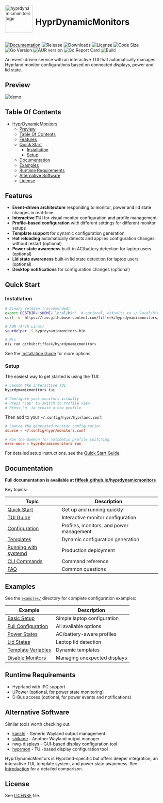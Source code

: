 
<img src="https://github.com/user-attachments/assets/0effc242-3d3d-4d39-a183-0a567c4da3a9" width="90" style="margin-right:10px" align=left alt="hyprdynamicmonitors logo">
<H1>HyprDynamicMonitors</H1><br>


[![Documentation](https://img.shields.io/badge/docs-fiffeek.github.io-blue)](https://fiffeek.github.io/hyprdynamicmonitors/)
![Release](https://img.shields.io/github/v/release/fiffeek/hyprdynamicmonitors.svg?style=flat)
![Downloads](https://img.shields.io/github/downloads/fiffeek/hyprdynamicmonitors/total.svg?style=flat)
![License](https://img.shields.io/github/license/fiffeek/hyprdynamicmonitors.svg?style=flat)
![Code Size](https://img.shields.io/github/languages/code-size/fiffeek/hyprdynamicmonitors.svg?style=flat)
![Go Version](https://img.shields.io/github/go-mod/go-version/fiffeek/hyprdynamicmonitors?style=flat)
![AUR version](https://img.shields.io/aur/version/hyprdynamicmonitors-bin?style=flat&label=AUR)
![Go Report Card](https://goreportcard.com/badge/github.com/fiffeek/hyprdynamicmonitors)
![Build](https://img.shields.io/github/actions/workflow/status/fiffeek/hyprdynamicmonitors/test.yaml?branch=main&style=flat)

An event-driven service with an interactive TUI that automatically manages Hyprland monitor configurations based on connected displays, power and lid state.


## Preview

![demo](./preview/output/demo.gif)

## Table Of Contents

<!--ts-->
* [HyprDynamicMonitors](#hyprdynamicmonitors)
   * [Preview](#preview)
   * [Table Of Contents](#table-of-contents)
   * [Features](#features)
   * [Quick Start](#quick-start)
      * [Installation](#installation)
      * [Setup](#setup)
   * [Documentation](#documentation)
   * [Examples](#examples)
   * [Runtime Requirements](#runtime-requirements)
   * [Alternative Software](#alternative-software)
   * [License](#license)
<!--te-->

## Features

- **Event-driven architecture** responding to monitor, power and lid state changes in real-time
- **Interactive TUI** for visual monitor configuration and profile management
- **Profile-based configuration** with different settings for different monitor setups
- **Template support** for dynamic configuration generation
- **Hot reloading** automatically detects and applies configuration changes without restart (optional)
- **Power state awareness** built-in AC/battery detection for laptop users (optional)
- **Lid state awareness** built-in lid state detection for laptop users (optional)
- **Desktop notifications** for configuration changes (optional)

## Quick Start

### Installation

```bash
# Binary release (recommended)
export DESTDIR="$HOME/.local/bin"  # optional, defaults to ~/.local/bin/
curl -o- https://raw.githubusercontent.com/fiffeek/hyprdynamicmonitors/refs/heads/main/scripts/install.sh | bash

# AUR (Arch Linux)
$aurHelper -S hyprdynamicmonitors-bin

# Nix
nix run github:fiffeek/hyprdynamicmonitors
```

See the [Installation Guide](https://fiffeek.github.io/hyprdynamicmonitors/docs/quickstart/installation) for more options.

### Setup

The easiest way to get started is using the TUI:

```bash
# Launch the interactive TUI
hyprdynamicmonitors tui

# Configure your monitors visually
# Press 'Tab' to switch to Profile view
# Press 'n' to create a new profile
```

Then add to your `~/.config/hypr/hyprland.conf`:

```conf
# Source the generated monitor configuration
source = ~/.config/hypr/monitors.conf

# Run the daemon for automatic profile switching
exec-once = hyprdynamicmonitors run
```

For detailed setup instructions, see the [Quick Start Guide](https://fiffeek.github.io/hyprdynamicmonitors/docs/category/quick-start).

## Documentation

**Full documentation is available at [fiffeek.github.io/hyprdynamicmonitors](https://fiffeek.github.io/hyprdynamicmonitors/)**

Key topics:

| Topic | Description |
|-------|-------------|
| [Quick Start](https://fiffeek.github.io/hyprdynamicmonitors/docs/category/quick-start) | Get up and running quickly |
| [TUI Guide](https://fiffeek.github.io/hyprdynamicmonitors/docs/quickstart/tui) | Interactive monitor configuration |
| [Configuration](https://fiffeek.github.io/hyprdynamicmonitors/docs/category/configuration) | Profiles, monitors, and power management |
| [Templates](https://fiffeek.github.io/hyprdynamicmonitors/docs/advanced/templates) | Dynamic configuration generation |
| [Running with systemd](https://fiffeek.github.io/hyprdynamicmonitors/docs/advanced/systemd) | Production deployment |
| [CLI Commands](https://fiffeek.github.io/hyprdynamicmonitors/docs/usage/commands) | Command reference |
| [FAQ](https://fiffeek.github.io/hyprdynamicmonitors/docs/faq) | Common questions |

## Examples

See the [`examples/`](https://github.com/fiffeek/hyprdynamicmonitors/tree/main/examples) directory for complete configuration examples:

| Example | Description |
|---------|-------------|
| [Basic Setup](https://github.com/fiffeek/hyprdynamicmonitors/tree/main/examples/basic) | Simple laptop configuration |
| [Full Configuration](https://github.com/fiffeek/hyprdynamicmonitors/tree/main/examples/full) | All available options |
| [Power States](https://github.com/fiffeek/hyprdynamicmonitors/tree/main/examples/power-states) | AC/battery-aware profiles |
| [Lid States](https://github.com/fiffeek/hyprdynamicmonitors/tree/main/examples/lid-states) | Laptop lid detection |
| [Template Variables](https://github.com/fiffeek/hyprdynamicmonitors/tree/main/examples/template-variables) | Dynamic templates |
| [Disable Monitors](https://github.com/fiffeek/hyprdynamicmonitors/tree/main/examples/disable-monitors) | Managing unexpected displays |

## Runtime Requirements

- Hyprland with IPC support
- UPower (optional, for power state monitoring)
- D-Bus access (optional, for power events and notifications)

## Alternative Software

Similar tools worth checking out:
- [kanshi](https://sr.ht/~emersion/kanshi/) - Generic Wayland output management
- [shikane](https://github.com/hw0lff/shikane) - Another Wayland output manager
- [nwg-displays](https://github.com/nwg-piotr/nwg-displays) - GUI-based display configuration tool
- [hyprmon](https://github.com/erans/hyprmon) - TUI-based display configuration tool

HyprDynamicMonitors is Hyprland-specific but offers deeper integration, an interactive TUI, template system, and power state awareness. See [Introduction](https://fiffeek.github.io/hyprdynamicmonitors/docs/) for a detailed comparison.

## License

See [LICENSE](LICENSE) file.
